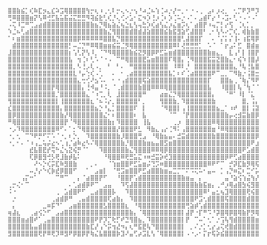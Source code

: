 ```
⣿⣿⣷⣮⡁⢎⠷⣏⡲⣄⣎⠵⣩⢿⣿⣿⣿⣿⢳⡒⢆⠰⢀⢂⠇⡒⢄⠢⡐⢢⠘⠴⣈⠦⢱⢈⠴⡐⡜⠒⡀⠂⠐⠠⢀⠀⣠⠆⡰⢔⡀⠀⢂⡉⠟⡹⠛⡹⠛⠿⢛⡍⣒⠠⢀
⢛⠿⣿⣿⣿⣶⡝⢣⠿⢚⣋⣧⣥⣯⣬⣍⣛⣛⠻⢽⣮⣗⢃⢎⡘⢄⢊⠔⣡⠂⣍⠲⡱⢘⡰⢈⠆⡱⢈⠥⡐⠠⠁⠄⣠⣾⠏⡔⠘⠠⣩⠄⢃⠐⠠⠐⠠⠁⠈⠀⡁⠠⠄⢣⠀
⠠⢍⠸⣉⠛⢉⣠⣴⣾⣿⣿⣿⣿⣿⣿⣿⣿⣿⣿⣷⣦⡙⢿⣦⣵⣌⢦⣑⣆⢣⢤⣓⡱⢎⣴⢣⣌⡰⣌⣶⡩⢆⠁⣴⣿⡟⠰⢤⡉⡃⡔⢫⠀⢈⢆⡁⡀⠀⠄⡀⠠⢡⠈⠀⠌
⠱⣈⠦⢃⣴⣿⣿⣿⣿⣿⣿⣿⣿⣿⣿⣿⣿⣿⣿⣿⣿⣿⣷⣌⢻⣿⣿⣿⣾⣿⣾⣼⣵⣿⣿⣿⣮⣷⣯⣻⣵⢋⣼⣿⣿⠃⢀⠂⢣⠣⠔⡉⢎⡀⢾⣷⣷⣿⡶⣥⢃⣦⣌⢆⠻
⠁⠆⣶⣿⣿⣿⣿⣿⣿⣿⣿⣿⣿⣿⣿⣿⡿⠿⠿⠿⠿⠿⣿⣿⣧⡙⣿⣿⣿⣿⣿⣿⣿⣿⣿⣿⣿⣿⣿⣿⢃⣼⣿⣿⡏⠀⠀⠄⠈⡌⡅⡌⢸⠄⢰⣯⢿⡿⣝⢾⢳⢃⡌⢎⠱
⠀⣾⣿⣿⣿⣿⣿⣿⣿⣿⣿⣿⣿⣿⡃⠤⣈⡙⠛⠿⢿⣿⣶⣶⣮⣭⣈⡻⢿⣿⣿⣿⣿⣿⣿⣿⣿⣿⠿⠇⢜⣛⣛⣛⡁⠀⠡⠈⠀⠁⡖⣠⠅⣋⠀⣿⣾⣶⣉⠄⢢⠣⡘⢌⢣
⣸⣿⣿⣿⣿⣿⣿⣿⣿⣿⣿⣿⣿⣿⡆⢡⢃⡝⢣⠸⡀⠈⠙⠻⢿⣿⣿⣿⣷⣮⣝⡻⣿⡿⠟⣋⣥⣶⣾⣿⣿⣿⣿⣿⣿⣿⣷⣶⣄⡀⠀⣇⢠⠃⡇⢸⣿⡟⣋⠞⡥⢞⡰⣩⠖
⣿⣿⣿⣿⣿⣿⣿⣿⣿⣿⣿⣿⣿⣿⣧⠀⢲⢈⠆⢃⠡⠈⠐⠠⠀⠉⠛⢿⣿⣿⣿⣟⣥⣶⣿⣿⣿⠏⢿⣿⡄⢈⠻⣿⣿⣿⣯⣭⣝⣿⣷⣄⠂⢮⠱⢸⣿⡼⡱⢎⠰⣡⢾⣿⣿
⣿⣿⣿⣿⣿⣿⣿⣿⣿⣿⣿⣿⣿⣿⣿⡀⠣⢘⡠⢇⠠⡀⠀⠃⠀⠃⠄⠀⠛⣿⣿⣿⣿⣿⣿⣿⣿⠀⠸⠿⠇⡘⠀⣿⣿⣿⣿⣿⣿⣿⣿⣿⣄⠘⢧⢘⣧⣿⣇⡘⣤⣻⡟⢿⣻
⣿⣿⣿⣿⣿⣿⣿⣿⣿⣿⣿⣿⣿⣿⣿⣇⠘⡤⢑⢎⠠⢁⠀⠀⠄⠀⠂⢀⣴⣿⣿⣿⣿⣿⣿⣿⣿⣧⡁⠆⠎⢈⣴⣿⣿⣿⣿⠟⠉⣀⡀⠉⠻⣷⡐⢨⣿⣒⣿⣿⣿⣿⣾⣽⣜
⣿⣿⣿⣿⣿⣿⣿⣿⣿⣿⣿⣿⣿⣿⣿⣿⣄⢒⢊⠜⣢⠡⠄⠀⠂⠐⢠⣾⣿⣿⣿⢯⣵⣿⣿⣿⣿⣿⣿⣿⣿⣿⣿⣿⣿⣿⡏⠀⠀⣿⣿⣦⢀⠈⢷⡌⠻⠟⠿⣻⡟⢿⡛⢯⠜
⣿⣿⣿⣿⣿⣿⣿⣿⣿⣿⡟⢿⣿⣿⣿⣿⣿⡄⢘⠺⣤⠘⠨⡀⠈⢀⣾⣿⣿⣿⣷⣿⣿⠿⠿⠿⢿⣿⣿⣿⣿⣿⣿⣿⣿⣿⣧⠀⠀⠸⣿⣿⡇⢧⠈⢳⠈⠈⠀⢡⠉⠄⠈⠄⠀
⣿⣿⣿⣿⣿⣿⣿⣿⣿⣿⣿⡈⣿⣿⣿⣿⣿⣿⣄⠈⠰⢉⡀⢇⠀⣸⣿⣿⣿⣿⣿⠛⠀⠀⠀⣴⣶⣌⡙⢿⣿⣿⣿⣿⣿⣿⣿⡄⠀⠀⠈⠛⠁⠸⡇⠈⣅⠀⠈⠀⠀⠀⠀⠀⠀
⢻⣿⣿⣿⣿⣿⣿⣿⣿⣿⣿⡇⢸⣿⣿⣿⣿⣿⣿⣆⠈⠦⠨⡔⡀⣿⣿⣿⣿⣿⠃⡀⠀⠀⠀⢻⣿⣿⣷⡀⠹⣿⣿⣿⣿⣿⣿⣷⠀⠀⠀⠀⠀⠀⣿⡀⢨⡄⠀⡀⠀⠀⠀⠀⠀
⣎⣿⣿⣿⣿⣿⣿⣿⣿⣿⣿⣿⡄⣿⣿⣿⣿⣿⣿⣿⣦⡑⠘⣄⡁⣿⣿⣿⣿⠏⠀⡇⠀⠀⠀⠈⠻⣿⣿⡇⢠⢸⣿⣿⣿⣿⣿⣿⣦⣀⠁⠰⠞⠀⣿⡇⢨⣽⣆⠠⢁⠂⠄⠀⠀
⣿⡿⣿⣿⣿⣿⣿⣿⣿⣿⣿⣿⣷⡜⢿⣿⣿⣿⣿⣿⣿⣿⣌⠂⠆⣿⣿⣿⣿⠆⠀⣧⠀⠀⠀⠀⠀⠈⠉⠀⠈⡟⣿⣿⣿⣿⣿⣿⣿⣿⣷⡤⢔⣺⣭⣷⣿⡿⢛⣅⠘⣋⠬⡐⠌
⠛⢿⣿⣿⣿⣿⣿⣿⣿⣿⣿⣿⣿⡟⠈⠻⣿⣿⣿⣿⣿⣿⣿⣷⡆⠹⣿⣿⣿⣿⠀⢸⣧⠀⠀⠀⠀⠀⢀⡰⠀⣿⣿⣿⣿⣿⣿⠿⢿⣿⣿⣿⣿⣿⣿⣿⣿⣿⣯⠔⢀⡈⠤⠐⡀
⠐⡠⠹⢿⣿⣿⣿⣿⣿⣿⣿⠿⠋⠄⠁⡂⠙⢿⣿⣿⣿⣿⣿⣿⣿⡜⣿⣿⣿⠟⣃⠀⠻⣷⣄⢠⡔⢈⠻⠅⢠⣿⣿⣿⣿⣿⣿⣶⠘⠿⢿⣿⣿⣿⣿⣿⣿⣿⣿⢃⣿⠲⣄⢡⡐
⠐⡀⢂⠀⠉⠙⠟⡛⠋⠍⠡⠈⠐⡀⠆⡑⡀⠀⠹⣿⣿⣿⣿⣿⣿⣷⡸⣿⣿⣿⢛⣠⠀⠘⢿⣷⣦⣤⠄⣚⣭⣾⣿⣿⣿⣿⣿⣷⣿⣿⣿⣿⣿⣿⣿⣿⣿⡿⢃⣾⣏⣟⣦⣻⣽
⠐⡀⠂⠄⠈⠰⢠⣀⢥⡬⣔⠢⢁⢰⡈⣴⠷⣔⠣⠌⢿⣿⣿⣿⣿⣿⣷⡘⣿⣿⣿⣷⣶⣦⣤⣿⣫⣶⣿⣿⣿⣿⣿⣿⣿⣿⣿⣿⣿⣿⣿⣿⣿⣿⣿⣿⠟⣰⣿⣿⣿⣿⣿⣿⢿
⠀⠀⠀⠀⠀⣞⣧⣿⣟⡞⢭⠓⣌⢢⣝⢮⡛⠈⠁⠀⠀⠹⣿⣿⣿⣿⣿⣷⣌⢻⣿⣿⣿⠿⠿⢿⡿⣿⣿⣿⣿⣿⣿⣿⣿⣿⣿⣿⣿⣿⣿⣿⣿⣿⠟⣡⣾⣿⣿⣿⣿⣿⣿⡽⣞
⠀⠀⠀⠀⠀⢏⡿⣿⣻⢚⡣⢟⣸⣷⡾⣧⠅⠀⠀⠀⠀⠀⠘⢿⣿⣿⠿⢟⣛⣥⣍⠰⠶⣚⣭⡵⢞⣹⣿⣿⣿⣿⣿⣿⣿⣿⣿⣿⣿⣿⡿⠟⢋⣴⣿⣿⣿⣿⡻⢿⠻⢛⡝⠳⢌
⠀⠀⠀⠀⠀⠀⠜⠢⡑⢎⡭⣏⠷⣻⣿⣷⠀⠀⠀⡀⠄⠀⠀⠈⢱⣶⣿⣿⠟⣋⣥⣶⡬⢙⡩⠶⣿⣿⣿⣿⣿⣿⣿⣿⣿⣿⠿⠟⠋⠉⠀⡚⡽⣏⣷⡻⢿⢯⡳⢡⠃⢌⠰⡹⣌
⠀⠀⠀⠀⠀⠤⡘⡔⠑⢎⡷⣞⡿⣿⣿⠋⠀⠀⠁⠀⣠⣶⡇⠀⠈⢛⣩⣶⣿⣿⠟⣋⣴⣿⣿⣷⣶⣤⣉⡉⠉⠍⠩⢍⠥⠂⣤⠤⠀⡁⢠⡙⠶⣍⠆⣉⠊⡥⣙⡦⣍⠢⢌⠱⣊
⠀⠀⠀⢠⡍⠒⠁⠀⠀⠀⠀⠉⠛⠉⠀⠀⡄⠈⣴⣿⣿⡟⠋⠀⠀⠘⣿⣿⡟⢡⣾⣿⣿⣿⣿⣿⣿⣿⣿⣿⣷⣶⣤⠀⡄⠀⠀⠀⠀⠀⣤⠘⣵⢪⢱⣬⢳⡜⣿⣿⣿⣽⣮⣷⣽
⢀⡒⢌⠂⠉⠀⠀⠀⠀⠀⠀⠀⠀⠀⠄⢁⣴⣾⡿⠟⠉⠀⣠⣤⠀⠀⠹⢫⣼⣿⣿⣿⣿⣿⣿⣿⣿⣿⣿⣿⣿⣿⣿⣷⣷⣯⣶⡄⢀⠚⡰⢿⣴⣿⣳⢮⣻⣿⣽⣿⣿⣿⣿⣿⣿
⠨⠐⠀⠀⠀⠀⠀⠀⠀⠀⠀⢀⠀⣡⣾⣿⠟⠋⠀⣀⣴⣿⣿⣿⡧⠀⠀⠹⣿⣿⣿⣿⣿⣿⣿⣿⣿⣿⣿⣿⣿⣿⣿⣿⣿⠿⠃⣤⣂⢦⣹⢿⣿⣿⣿⢟⢮⣿⣿⣿⣿⣿⣿⣿⣿
⠀⡐⠀⠀⠀⠀⠀⠀⠀⠀⢀⣴⣾⡿⠛⠀⢀⣤⣾⣿⣿⣿⣿⢏⣴⣷⡄⠀⠹⣿⣿⣿⣿⣿⣿⣿⣿⣿⣿⣿⣿⣿⣿⠟⣩⢂⣾⣿⣿⣿⢯⣿⣿⣿⣿⣾⣿⣿⣿⣿⣿⣿⣿⣿⣿
⠀⡄⠀⠀⠀⠀⠀⠀⣀⠶⡯⠙⠁⠀⣠⣶⣿⣿⣿⣿⣿⣿⣣⣿⣿⣿⣿⣆⠀⠘⢿⣿⣿⣿⣿⣿⣿⣿⣿⣿⣿⢛⣵⡾⢡⣾⣿⣿⣿⣿⣿⣿⣿⣿⣿⣿⣿⣿⣿⣿⣿⣿⣿⣿⣿
⢶⣼⣆⠀⠀⢀⣴⢪⡑⠋⠀⣠⣴⣿⣿⣿⣿⣿⣿⣿⣿⣿⣿⣿⣿⣿⣿⣿⣷⡄⠈⢿⣿⣿⣿⣿⣿⣿⣿⣿⡇⣼⡟⠐⡏⠛⠩⠘⡽⣿⢿⡿⣿⢿⣷⡟⡻⢿⣿⣿⣿⣿⣿⣿⣿
⣿⣿⣿⣶⣴⣿⠞⠁⢀⣤⣿⣿⣿⣿⣿⣿⣿⣿⣿⣿⠟⡟⡹⡉⢗⡋⠞⣙⢻⣿⣦⡀⠹⣿⣿⣿⣿⣿⣿⣿⡇⡟⠀⠉⠤⠁⢂⠁⡐⢩⢧⢻⣾⣿⣿⣿⣿⣶⣿⣿⣿⣿⣿⣿⣿
⣿⣿⣿⣿⣿⣧⣤⣾⣿⣿⣿⣿⣿⣿⣿⣿⣿⣿⣷⣏⡜⢠⠑⡭⢲⣜⠲⡄⢆⠛⣯⣟⢧⠙⣿⣿⣿⣿⣿⣿⡇⠀⡀⠌⡐⡁⢂⡔⣠⢍⢞⣿⣾⣿⣿⣿⣿⣿⣿⣿⣿⣿⣿⣿⣿
⣻⣿⣿⣿⣿⣿⣿⢟⡟⠿⢟⡹⠿⣻⠟⡿⣿⡿⡟⢷⣌⣧⣿⣿⣿⡷⣹⠜⣤⢋⡴⣩⣇⢣⠈⢿⣿⣿⣿⣿⡇⠠⠐⡠⠂⡍⡖⢯⡵⣮⣿⣿⣿⣿⣿⣿⣿⣿⣿⣿⣿⣿⣿⣿⣿
```

<!--
**mlsvmdl/mlsvmdl** is a ✨ _special_ ✨ repository because its `README.md` (this file) appears on your GitHub profile.

Here are some ideas to get you started:

- 🔭 I’m currently working on ...
- 🌱 I’m currently learning ...
- 👯 I’m looking to collaborate on ...
- 🤔 I’m looking for help with ...
- 💬 Ask me about ...
- 📫 How to reach me: ...
- 😄 Pronouns: ...
- ⚡ Fun fact: ...
-->

